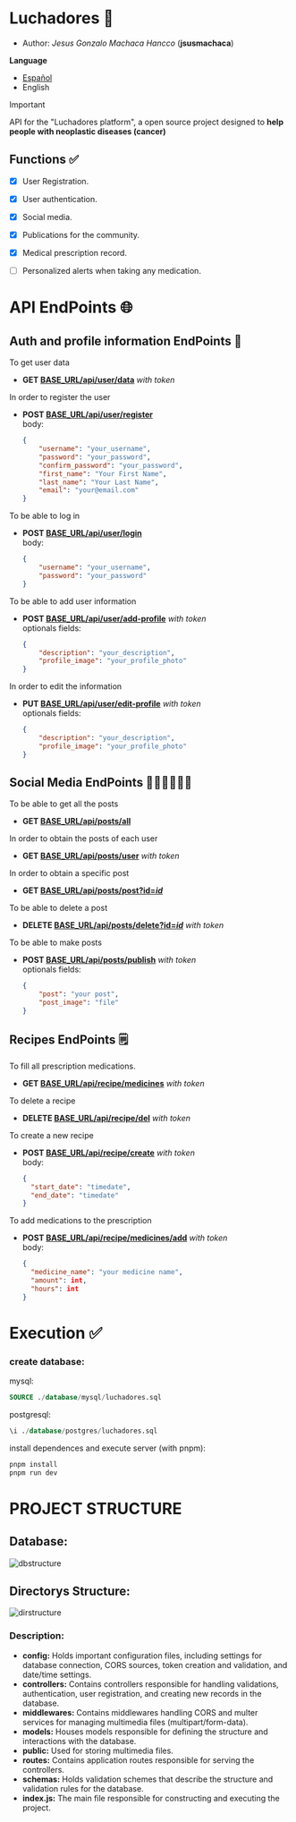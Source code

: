 # Luchadores 💪

* Author: *Jesus Gonzalo Machaca Hancco* (**jsusmachaca**)

**Language**
* [Español](./README.es.md)
* English

> [!IMPORTANT]
> API for the "Luchadores platform", a open source project designed to **help people with neoplastic diseases (cancer)**

## Functions ✅
- [x] User Registration.
- [x] User authentication.
- [x] Social media.
- [x] Publications for the community.
- [x] Medical prescription record.
- [ ] Personalized alerts when taking any medication.


# API EndPoints 🌐

## Auth and profile information EndPoints 👤
To get user data
- **GET [BASE_URL/api/user/data]()** *with token* 

In order to register the user
- **POST [BASE_URL/api/user/register]()**  
  body: 
  ```json
  {
      "username": "your_username",
      "password": "your_password",
      "confirm_password": "your_password",
      "first_name": "Your First Name",
      "last_name": "Your Last Name",
      "email": "your@email.com"
  }
  ```
To be able to log in
- **POST [BASE_URL/api/user/login]()**  
  body: 
  ```json
  {
      "username": "your_username",
      "password": "your_password"
  }
  ```
To be able to add user information
- **POST [BASE_URL/api/user/add-profile]()** *with token*  
  optionals fields:
  ```json
  {
      "description": "your_description",
      "profile_image": "your_profile_photo"
  }
  ```
In order to edit the information
- **PUT [BASE_URL/api/user/edit-profile]()** *with token*  
  optionals fields:
  ```json
  {
      "description": "your_description",
      "profile_image": "your_profile_photo"
  }
  ```


## Social Media EndPoints 🧑‍🤝‍🧑🧑‍🤝‍🧑
To be able to get all the posts
- **GET [BASE_URL/api/posts/all]()**

In order to obtain the posts of each user
- **GET [BASE_URL/api/posts/user]()** *with token*

In order to obtain a specific post
- **GET [BASE_URL/api/posts/post?id=*id*]()**

To be able to delete a post
- **DELETE [BASE_URL/api/posts/delete?id=*id*]()** *with token*

To be able to make posts
- **POST [BASE_URL/api/posts/publish]()** *with token*  
  optionals fields:
  ```json
  {
      "post": "your post",
      "post_image": "file"
  }
  ```

## Recipes EndPoints 🗒️
To fill all prescription medications.
- **GET [BASE_URL/api/recipe/medicines]()** *with token*

To delete a recipe
- **DELETE [BASE_URL/api/recipe/del]()** *with token*

To create a new recipe
- **POST [BASE_URL/api/recipe/create]()** *with token*  
  body:
  ```json
  {
    "start_date": "timedate",
    "end_date": "timedate"
  }
  ```
To add medications to the prescription
- **POST [BASE_URL/api/recipe/medicines/add]()** *with token*  
  body:
  ```json
  {
    "medicine_name": "your medicine name",
    "amount": int,
    "hours": int
  }
  ```


# Execution ✅

### create database:
mysql:
```sql
SOURCE ./database/mysql/luchadores.sql
```
postgresql:
```sql
\i ./database/postgres/luchadores.sql
```
install dependences and execute server (with pnpm):
```sh
pnpm install
pnpm run dev
```

# PROJECT STRUCTURE

## Database: 
![dbstructure](./images/schema.png)

## Directorys Structure:
![dirstructure](./images/tree1.png)
### Description:

- **config:** Holds important configuration files, including settings for database connection, CORS sources, token creation and validation, and date/time settings.
- **controllers:** Contains controllers responsible for handling validations, authentication, user registration, and creating new records in the database.
- **middlewares:** Contains middlewares handling CORS and multer services for managing multimedia files (multipart/form-data).
- **models:** Houses models responsible for defining the structure and interactions with the database.
- **public:** Used for storing multimedia files.
- **routes:** Contains application routes responsible for serving the controllers.
- **schemas:** Holds validation schemes that describe the structure and validation rules for the database.
- **index.js:** The main file responsible for constructing and executing the project.